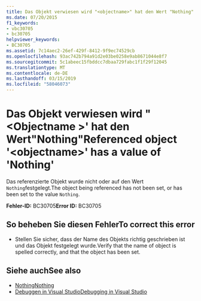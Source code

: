 ```yaml
---
title: Das Objekt verwiesen wird "<objectname>" hat den Wert "Nothing"
ms.date: 07/20/2015
f1_keywords:
- vbc30705
- bc30705
helpviewer_keywords:
- BC30705
ms.assetid: 7c14aec2-26ef-429f-8412-9f9ec74529cb
ms.openlocfilehash: 93ac742b794a91d2e03be0258e9ab8671044e8f7
ms.sourcegitcommit: 5c1abeec15fbddcc7dbaa729fabc1f1f29f12045
ms.translationtype: MT
ms.contentlocale: de-DE
ms.lasthandoff: 03/15/2019
ms.locfileid: "58046073"
---
```

# <a name="referenced-object-objectname-has-a-value-of-nothing"></a><span data-ttu-id="d8f38-102">Das Objekt verwiesen wird "\<Objectname >' hat den Wert"Nothing"</span><span class="sxs-lookup"><span data-stu-id="d8f38-102">Referenced object '\<objectname>' has a value of 'Nothing'</span></span>
<span data-ttu-id="d8f38-103">Das referenzierte Objekt wurde nicht oder auf den Wert `Nothing`festgelegt.</span><span class="sxs-lookup"><span data-stu-id="d8f38-103">The object being referenced has not been set, or has been set to the value `Nothing`.</span></span>  
  
 <span data-ttu-id="d8f38-104">**Fehler-ID:** BC30705</span><span class="sxs-lookup"><span data-stu-id="d8f38-104">**Error ID:** BC30705</span></span>  
  
## <a name="to-correct-this-error"></a><span data-ttu-id="d8f38-105">So beheben Sie diesen Fehler</span><span class="sxs-lookup"><span data-stu-id="d8f38-105">To correct this error</span></span>  
  
-   <span data-ttu-id="d8f38-106">Stellen Sie sicher, dass der Name des Objekts richtig geschrieben ist und das Objekt festgelegt wurde.</span><span class="sxs-lookup"><span data-stu-id="d8f38-106">Verify that the name of object is spelled correctly, and that the object has been set.</span></span>  
  
## <a name="see-also"></a><span data-ttu-id="d8f38-107">Siehe auch</span><span class="sxs-lookup"><span data-stu-id="d8f38-107">See also</span></span>

- [<span data-ttu-id="d8f38-108">Nothing</span><span class="sxs-lookup"><span data-stu-id="d8f38-108">Nothing</span></span>](../../visual-basic/language-reference/nothing.md)
- [<span data-ttu-id="d8f38-109">Debuggen in Visual Studio</span><span class="sxs-lookup"><span data-stu-id="d8f38-109">Debugging in Visual Studio</span></span>](/visualstudio/debugger/debugging-in-visual-studio)
